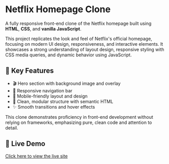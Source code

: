 # Netflix Homepage Clone

A fully responsive front-end clone of the Netflix homepage built using **HTML**, **CSS**, and **vanilla JavaScript**.

This project replicates the look and feel of Netflix's official homepage, focusing on modern UI design, responsiveness, and interactive elements. It showcases a strong understanding of layout design, responsive styling with CSS media queries, and dynamic behavior using JavaScript.

## 🔧 Key Features

- 🎬 Hero section with background image and overlay  
- 🔗 Responsive navigation bar  
- 📱 Mobile-friendly layout and design  
- 🧱 Clean, modular structure with semantic HTML  
- ✨ Smooth transitions and hover effects  

This clone demonstrates proficiency in front-end development without relying on frameworks, emphasizing pure, clean code and attention to detail.

## 🚀 Live Demo

[Click here to view the live site](https://netflix-clone-one-eosin.vercel.app/)



